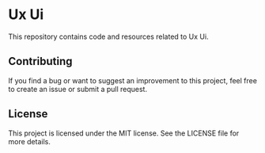 # Ux Ui 
This repository contains code and resources related to Ux Ui.

## Contributing
If you find a bug or want to suggest an improvement to this project, feel free to create an issue or submit a pull request.

## License
This project is licensed under the MIT license. See the LICENSE file for more details.
